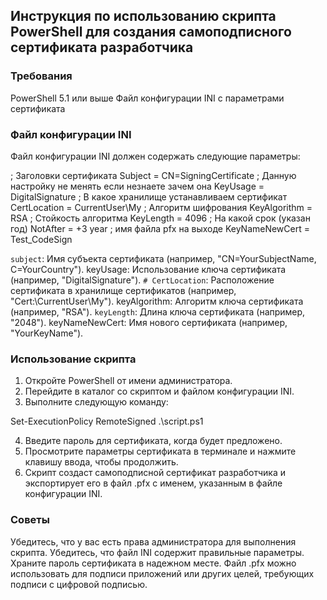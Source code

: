 ## Инструкция по использованию скрипта PowerShell для создания самоподписного сертификата разработчика

### Требования

 PowerShell 5.1 или выше
 Файл конфигурации INI с параметрами сертификата

### Файл конфигурации INI

Файл конфигурации INI должен содержать следующие параметры:

; Заголовки сертификата
Subject = CN=SigningCertificate
; Данную настройку не менять если незнаете зачем она
KeyUsage = DigitalSignature
; В какое хранилище устанавливаем сертификат
CertLocation = CurrentUser\My
; Алгоритм шифрования
KeyAlgorithm = RSA
; Стойкость алгоритма
KeyLength = 4096
; На какой срок (указан год)
NotAfter = +3 year
; имя файла pfx на выходе
KeyNameNewCert = Test_CodeSign


 `subject`: Имя субъекта сертификата (например, "CN=YourSubjectName, C=YourCountry").
 keyUsage: Использование ключа сертификата (например, "DigitalSignature").
 `# CertLocation`: Расположение сертификата в хранилище сертификатов (например, "Cert:\CurrentUser\My").
 keyAlgorithm: Алгоритм ключа сертификата (например, "RSA").
 `keyLength`: Длина ключа сертификата (например, "2048").
 keyNameNewCert: Имя нового сертификата (например, "YourKeyName").

### Использование скрипта

1. Откройте PowerShell от имени администратора.
2. Перейдите в каталог со скриптом и файлом конфигурации INI.
3. Выполните следующую команду:

Set-ExecutionPolicy RemoteSigned
.\script.ps1


4. Введите пароль для сертификата, когда будет предложено.
5. Просмотрите параметры сертификата в терминале и нажмите клавишу ввода, чтобы продолжить.
6. Скрипт создаст самоподписной сертификат разработчика и экспортирует его в файл .pfx с именем, указанным в файле конфигурации INI.

### Советы

 Убедитесь, что у вас есть права администратора для выполнения скрипта.
 Убедитесь, что файл INI содержит правильные параметры.
 Храните пароль сертификата в надежном месте.
 Файл .pfx можно использовать для подписи приложений или других целей, требующих подписи с цифровой подписью.
